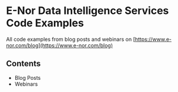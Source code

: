# E-Nor Data Intelligence Services Code Examples 

All code examples from blog posts and webinars on [https://www.e-nor.com/blog](https://www.e-nor.com/blog)


## Contents 

- Blog Posts
- Webinars 